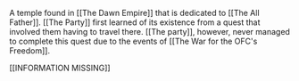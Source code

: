 A temple found in [[The Dawn Empire]] that is dedicated to [[The All Father]]. [[The Party]] first learned of its existence from a quest that involved them having to travel there. [[The party]], however, never managed to complete this quest due to the events of [[The War for the OFC's Freedom]]. 

[[INFORMATION MISSING]]